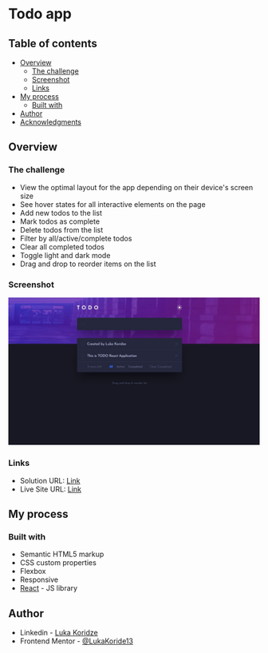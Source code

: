 #  Todo app
## Table of contents

- [Overview](#overview)
  - [The challenge](#the-challenge)
  - [Screenshot](#screenshot)
  - [Links](#links)
- [My process](#my-process)
  - [Built with](#built-with)
- [Author](#author)
- [Acknowledgments](#acknowledgments)


## Overview

### The challenge

- View the optimal layout for the app depending on their device's screen size
- See hover states for all interactive elements on the page
- Add new todos to the list
- Mark todos as complete
- Delete todos from the list
- Filter by all/active/complete todos
- Clear all completed todos
- Toggle light and dark mode
-  Drag and drop to reorder items on the list

### Screenshot

![](./src/Images/screenshot.jpg)


### Links

- Solution URL: [Link](https://github.com/LukaKoridze13/interactive-rating)
- Live Site URL: [Link](https://interactiverating-lk.netlify.app/)

## My process

### Built with

- Semantic HTML5 markup
- CSS custom properties
- Flexbox
- Responsive
- [React](https://reactjs.org/) - JS library

## Author

- Linkedin - [Luka Koridze](https://www.linkedin.com/in/lukakoridze/)
- Frontend Mentor - [@LukaKoride13](https://www.frontendmentor.io/profile/LukaKoridze13)


